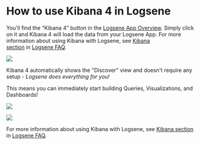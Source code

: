 # How to use Kibana 4 in Logsene

You'll find the “Kibana 4” button in the [Logsene App
Overview](https://apps.sematext.com/users-web/services.do#logsene).
Simply click on it and Kibana 4 will load the data from your Logsene
App. For more information about using Kibana with Logsene, see [Kibana
section](https://sematext.atlassian.net/wiki/display/PUBLOGSENE/Logsene+FAQ#LogseneFAQ-Kibana) in [Logsene
FAQ](Logsene-FAQ_6520901.html).

![](https://sematext.files.wordpress.com/2015/06/kibana4-ls-overview.png)

Kibana 4 automatically shows the "Discover" view and doesn't require any
setup - *Logsene does everything for you\!*

This means you can immediately start building Queries, Visualizations,
and
Dashboards\!

![](https://sematext.files.wordpress.com/2015/06/kibana4-discover.png)

![](https://sematext.files.wordpress.com/2015/06/kibana4-apache-logs-dashboard.png?w=800)

For more information about using Kibana with Logsene, see [Kibana
section](https://sematext.atlassian.net/wiki/display/PUBLOGSENE/Logsene+FAQ#LogseneFAQ-Kibana)
in [Logsene FAQ](Logsene-FAQ_6520901.html).

